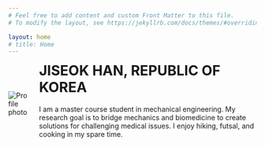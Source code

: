 ```yaml
---
# Feel free to add content and custom Front Matter to this file.
# To modify the layout, see https://jekyllrb.com/docs/themes/#overriding-theme-defaults

layout: home
# title: Home
---
```


<div class="profile">
  <img src="/assets/img/profile-placeholder.png" alt="Profile photo" class="profile-image">
  <div class="profile-text">
    <h1>JISEOK HAN, REPUBLIC OF KOREA</h1>
    <p>I am a master course student in mechanical engineering. My research goal is to bridge mechanics and biomedicine to create solutions for challenging medical issues. I enjoy hiking, futsal, and cooking in my spare time.</p>
  </div>
</div>

<style>
.profile {
  display: flex;
  align-items: center;
}
.profile-image {
  max-width: 200px;
  margin-right: 20px;
}
.profile-text h1 {
  margin-top: 0;
}
</style>
